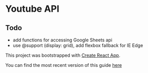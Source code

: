 # Youtube API

## Todo

- add functions for accessing Google Sheets api
- use @support (display: grid), add flexbox fallback for IE Edge

This project was bootstrapped with [Create React App](https://github.com/facebookincubator/create-react-app).

You can find the most recent version of this guide [here](https://github.com/facebookincubator/create-react-app/blob/master/packages/react-scripts/template/README.md)
